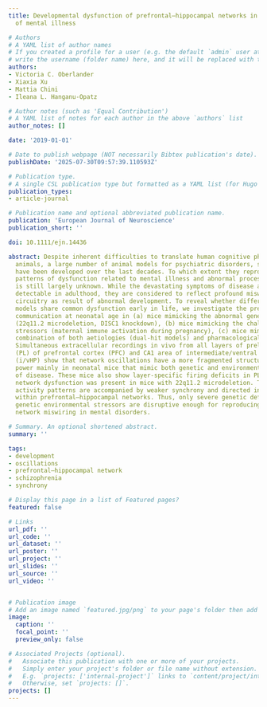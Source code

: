 ```yaml
---
title: Developmental dysfunction of prefrontal–hippocampal networks in mouse models
  of mental illness

# Authors
# A YAML list of author names
# If you created a profile for a user (e.g. the default `admin` user at `content/authors/admin/`), 
# write the username (folder name) here, and it will be replaced with their full name and linked to their profile.
authors:
- Victoria C. Oberlander
- Xiaxia Xu
- Mattia Chini
- Ileana L. Hanganu-Opatz

# Author notes (such as 'Equal Contribution')
# A YAML list of notes for each author in the above `authors` list
author_notes: []

date: '2019-01-01'

# Date to publish webpage (NOT necessarily Bibtex publication's date).
publishDate: '2025-07-30T09:57:39.110593Z'

# Publication type.
# A single CSL publication type but formatted as a YAML list (for Hugo requirements).
publication_types:
- article-journal

# Publication name and optional abbreviated publication name.
publication: 'European Journal of Neuroscience'
publication_short: ''

doi: 10.1111/ejn.14436

abstract: Despite inherent difficulties to translate human cognitive phenotype into
  animals, a large number of animal models for psychiatric disorders, such as schizophrenia,
  have been developed over the last decades. To which extent they reproduce common
  patterns of dysfunction related to mental illness and abnormal processes of maturation
  is still largely unknown. While the devastating symptoms of disease are firstly
  detectable in adulthood, they are considered to reflect profound miswiring of brain
  circuitry as result of abnormal development. To reveal whether different disease
  models share common dysfunction early in life, we investigate the prefrontal–hippocampal
  communication at neonatal age in (a) mice mimicking the abnormal genetic background
  (22q11.2 microdeletion, DISC1 knockdown), (b) mice mimicking the challenge by environmental
  stressors (maternal immune activation during pregnancy), (c) mice mimicking the
  combination of both aetiologies (dual-hit models) and pharmacological mouse models.
  Simultaneous extracellular recordings in vivo from all layers of prelimbic subdivision
  (PL) of prefrontal cortex (PFC) and CA1 area of intermediate/ventral hippocampus
  (i/vHP) show that network oscillations have a more fragmented structure and decreased
  power mainly in neonatal mice that mimic both genetic and environmental aetiology
  of disease. These mice also show layer-specific firing deficits in PL. Similar early
  network dysfunction was present in mice with 22q11.2 microdeletion. The abnormal
  activity patterns are accompanied by weaker synchrony and directed interactions
  within prefrontal–hippocampal networks. Thus, only severe genetic defects or combined
  genetic environmental stressors are disruptive enough for reproducing the early
  network miswiring in mental disorders.

# Summary. An optional shortened abstract.
summary: ''

tags:
- development
- oscillations
- prefrontal–hippocampal network
- schizophrenia
- synchrony

# Display this page in a list of Featured pages?
featured: false

# Links
url_pdf: ''
url_code: ''
url_dataset: ''
url_poster: ''
url_project: ''
url_slides: ''
url_source: ''
url_video: ''


# Publication image
# Add an image named `featured.jpg/png` to your page's folder then add a caption below.
image:
  caption: ''
  focal_point: ''
  preview_only: false

# Associated Projects (optional).
#   Associate this publication with one or more of your projects.
#   Simply enter your project's folder or file name without extension.
#   E.g. `projects: ['internal-project']` links to `content/project/internal-project/index.md`.
#   Otherwise, set `projects: []`.
projects: []
---
```

